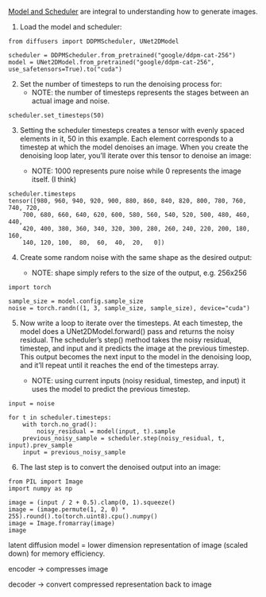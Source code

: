 [Model and Scheduler](https://huggingface.co/docs/diffusers/en/using-diffusers/write_own_pipeline) are integral to understanding how to generate images.

1. Load the model and scheduler:

```
from diffusers import DDPMScheduler, UNet2DModel

scheduler = DDPMScheduler.from_pretrained("google/ddpm-cat-256")
model = UNet2DModel.from_pretrained("google/ddpm-cat-256", use_safetensors=True).to("cuda")
```

2. Set the number of timesteps to run the denoising process for:
    - NOTE: the number of timesteps represents the stages between an actual image and noise.

```
scheduler.set_timesteps(50)
```

3. Setting the scheduler timesteps creates a tensor with evenly spaced elements in it, 50 in this example. Each element corresponds to a timestep at which the model denoises an image. When you create the denoising loop later, you’ll iterate over this tensor to denoise an image:

    - NOTE: 1000 represents pure noise while 0 represents the image itself. (I think)
```
scheduler.timesteps
tensor([980, 960, 940, 920, 900, 880, 860, 840, 820, 800, 780, 760, 740, 720,
    700, 680, 660, 640, 620, 600, 580, 560, 540, 520, 500, 480, 460, 440,
    420, 400, 380, 360, 340, 320, 300, 280, 260, 240, 220, 200, 180, 160,
    140, 120, 100,  80,  60,  40,  20,   0])
```

4. Create some random noise with the same shape as the desired output:

    - NOTE: shape simply refers to the size of the output, e.g. 256x256
```
import torch

sample_size = model.config.sample_size
noise = torch.randn((1, 3, sample_size, sample_size), device="cuda")
```

5. Now write a loop to iterate over the timesteps. At each timestep, the model does a UNet2DModel.forward() pass and returns the noisy residual. The scheduler’s step() method takes the noisy residual, timestep, and input and it predicts the image at the previous timestep. This output becomes the next input to the model in the denoising loop, and it’ll repeat until it reaches the end of the timesteps array.

    - NOTE: using current inputs (noisy residual, timestep, and input) it uses the model to predict the previous timestep.

```
input = noise

for t in scheduler.timesteps:
    with torch.no_grad():
        noisy_residual = model(input, t).sample
    previous_noisy_sample = scheduler.step(noisy_residual, t, input).prev_sample
    input = previous_noisy_sample
```

6. The last step is to convert the denoised output into an image:

```
from PIL import Image
import numpy as np

image = (input / 2 + 0.5).clamp(0, 1).squeeze()
image = (image.permute(1, 2, 0) * 255).round().to(torch.uint8).cpu().numpy()
image = Image.fromarray(image)
image
```

latent diffusion model = lower dimension representation of image (scaled down) for memory efficiency.

encoder -> compresses image

decoder -> convert compressed representation back to image

